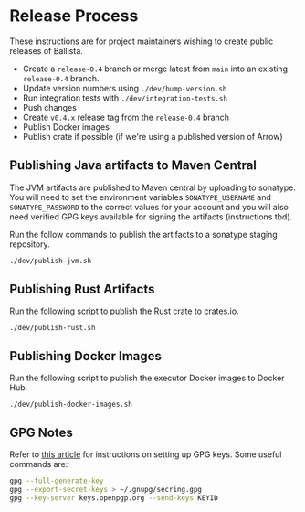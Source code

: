 <!---
  Licensed to the Apache Software Foundation (ASF) under one
  or more contributor license agreements.  See the NOTICE file
  distributed with this work for additional information
  regarding copyright ownership.  The ASF licenses this file
  to you under the Apache License, Version 2.0 (the
  "License"); you may not use this file except in compliance
  with the License.  You may obtain a copy of the License at

    http://www.apache.org/licenses/LICENSE-2.0

  Unless required by applicable law or agreed to in writing,
  software distributed under the License is distributed on an
  "AS IS" BASIS, WITHOUT WARRANTIES OR CONDITIONS OF ANY
  KIND, either express or implied.  See the License for the
  specific language governing permissions and limitations
  under the License.
-->
# Release Process

These instructions are for project maintainers wishing to create public releases of Ballista.

- Create a `release-0.4` branch or merge latest from `main` into an existing `release-0.4` branch.
- Update version numbers using `./dev/bump-version.sh`
- Run integration tests with `./dev/integration-tests.sh`
- Push changes
- Create `v0.4.x` release tag from the `release-0.4` branch
- Publish Docker images
- Publish crate if possible (if we're using a published version of Arrow)

## Publishing Java artifacts to Maven Central

The JVM artifacts are published to Maven central by uploading to sonatype. You will need to set the environment 
variables `SONATYPE_USERNAME` and `SONATYPE_PASSWORD` to the correct values for your account and you will also need 
verified GPG keys available for signing the artifacts (instructions tbd).

Run the follow commands to publish the artifacts to a sonatype staging repository.

```bash
./dev/publish-jvm.sh
```

## Publishing Rust Artifacts

Run the following script to publish the Rust crate to crates.io.

```
./dev/publish-rust.sh
```

## Publishing Docker Images

Run the following script to publish the executor Docker images to Docker Hub.

```
./dev/publish-docker-images.sh
```

## GPG Notes

Refer to [this article](https://help.github.com/en/github/authenticating-to-github/generating-a-new-gpg-key) for 
instructions on setting up GPG keys. Some useful commands are:

```bash
gpg --full-generate-key
gpg --export-secret-keys > ~/.gnupg/secring.gpg
gpg --key-server keys.openpgp.org --send-keys KEYID
```